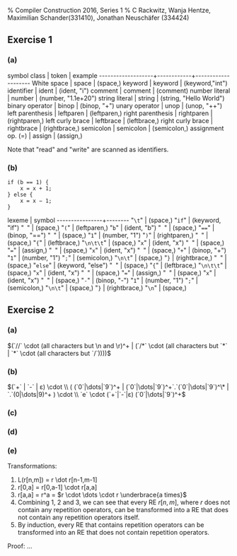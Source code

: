 % Compiler Construction 2016, Series 1
% C Rackwitz, Wanja Hentze, Maximilian Schander(331410), Jonathan Neuschäfer (334424)


## Exercise 1

### (a)

symbol class       | token      | example
-------------------+------------+--------------------
White space        | space      | (space,)
keyword            | keyword    | (keyword,"int")
identifier         | ident      | (ident, "i")
comment            | comment    | (comment)
number literal     | number     | (number, "1.1e+20")
string literal     | string     | (string, "Hello World")
binary operator    | binop      | (binop, "+")
unary operator     | unop       | (unop, "++")
left parenthesis   | leftparen  | (leftparen,)
right parenthesis  | rightparen | (rightparen,)
left curly brace   | leftbrace  | (leftbrace,)
right curly brace  | rightbrace | (rightbrace,)
semicolon          | semicolon  | (semicolon,)
assignment op. (=) | assign     | (assign,)

Note that "read" and "write" are scanned as identifiers.


### (b)

	if (b == 1) {
		x = x + 1;
	} else {
		x = x − 1;
	}

lexeme          | symbol
----------------+--------
"`\t`"          | (space,)
"`if`"          | (keyword, "if")
"` `"           | (space,)
"`(`"           | (leftparen,)
"`b`"           | (ident, "b")
"` `"           | (space,)
"`==`"          | (binop, "==")
"` `"           | (space,)
"`1`"           | (number, "1")
"`)`"           | (rightparen,)
"` `"           | (space,)
"`{`"           | (leftbrace,)
"`\n\t\t`"      | (space,)
"`x`"           | (ident, "x")
"` `"           | (space,)
"`=`"           | (assign,)
"` `"           | (space,)
"`x`"           | (ident, "x")
"` `"           | (space,)
"`+`"           | (binop, "+")
"`1`"           | (number, "1")
"`;`"           | (semicolon,)
"`\n\t`"        | (space,)
"`}`            | (rightbrace,)
"` `"           | (space,)
"`else`"        | (keyword, "else")
"` `"           | (space,)
"`{`"           | (leftbrace,)
"`\n\t\t`"      | (space,)
"`x`"           | (ident, "x")
"` `"           | (space,)
"`=`"           | (assign,)
"` `"           | (space,)
"`x`"           | (ident, "x")
"` `"           | (space,)
"`-`"           | (binop, "-")
"`1`"           | (number, "1")
"`;`"           | (semicolon,)
"`\n\t`"        | (space,)
"`}`            | (rightbrace,)
"`\n`"          | (space,)


## Exercise 2

### (a)

$(`//` \cdot (all characters but \n and \r)^+ | (`/*` \cdot (all characters but `*` | `*` \cdot (all characters but `/`))))$

<!-- ^ TODO: review -->

### (b)

<!--
(b) Provide a regular expression capturing numbers in scientific notation, e.g. -17.42e+23. To be more
precise, a number in scientific notation consists of a floating point number with an optional sign
followed by e followed by an integer number which may be preceded by an optional sign. In case
the floating point number is an integer, the dot may be omitted. Furthermore, if it is less than one,
an initial zero may be omitted. Thus, .3e-8 and +42e0 are valid numbers in scientific notation.
-->

$(`+` | `-` | ε) \cdot \\
 ( (`0`|\dots|`9`)^+ | (`0`|\dots|`9`)^+`.`(`0`|\dots|`9`)^\* | `.`(0|\dots|9)^+ ) \cdot \\
 `e` \cdot (`+`|`-`|ε) (`0`|\dots|`9`)^+$


### (c)

<!-- erst (b) machen. -->
<!-- dot -->

### (d)

<!-- NFA-Lauf -->

### (e)

Transformations:

1. L(r[n,m]) = r \dot r[n-1,m-1]
2. r[0,a] = r[0,a-1] \cdot r[a,a]
3. r[a,a] = r^a = $r \cdot \dots \cdot r \underbrace{a times}$
4. Combining 1, 2 and 3, we can see that every RE $r[n,m]$, where $r$ does not
   contain any repetition operators, can be transformed into a RE that does not
   contain any repetition operators itself.
5. By induction, every RE that contains repetition operators can be transformed
   into an RE that does not contain repetition operators.

Proof: ...
